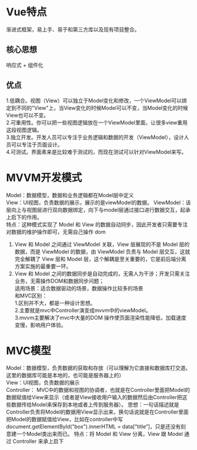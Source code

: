 # Vue特点  
渐进式框架，易上手、易于和第三方库以及现有项目整合。  
## 核心思想
响应式 + 组件化  
## 优点
1.低耦合。视图（View）可以独立于Model变化和修改，一个ViewModel可以绑定到不同的"View"上，当View变化的时候Model可以不变，当Model变化的时候View也可以不变。  
2.可重用性。你可以把一些视图逻辑放在一个ViewModel里面，让很多view重用这段视图逻辑。  
3.独立开发。开发人员可以专注于业务逻辑和数据的开发（ViewModel），设计人员可以专注于页面设计。  
4.可测试。界面素来是比较难于测试的，而现在测试可以针对ViewModel来写。  

# MVVM开发模式
Model：数据模型，数据和业务逻辑都在Model层中定义  
View：UI视图，负责数据的展示，展示的是viewModel的数据。
ViewModel：该层向上与视图层进行双向数据绑定，向下与model层通过接口进行数据交互，起承上启下的作用。  
特点：这种模式实现了 Model 和 View 的数据自动同步，因此开发者只需要专注对数据的维护操作即可，无需自己操作 dom
1. View 和 Model 之间通过 ViewModel 关联，View 层展现的不是 Model 层的数据，而是 ViewModel 的数据，由 ViewModel 负责与 Model 层交互，这就完全解耦了 View 层和 Model 层，这个解耦是至关重要的，它是前后端分离方案实施的最重要一环。  
2. View 和 Model 之间的数据同步是自动完成的，无需人为干涉；开发只需关注业务，无需操作DOM和数据同步问题；  
适用场景：适合数据驱动的场景，数据操作比较多的场景  
和MVC区别：  
1.区别并不大，都是一种设计思想。  
2.主要就是mvc中Controller演变成mvvm中的viewModel。  
3.mvvm主要解决了mvc中大量的DOM 操作使页面渲染性能降低，加载速度变慢，影响用户体验。  

# MVC模型
Model：数据模型，负责数据的获取和存放（可以理解为它直接和数据库打交道。这里的数据库可能是本地的，也可能是服务器上的）  
View：UI视图，负责数据的展示  
Controller： MVC中的数据和视图的协调者，也就是在Controller里面把Model的数据赋值给View来显示（或者是View接收用户输入的数据然后由Controller把这些数据传给Model来保存到本地或者上传到服务器）。
思想：一句话描述就是Controller负责将Model的数据用View显示出来，换句话说就是在Controller里面把Model的数据赋值给View，比如在controller中写document.getElementById("box").innerHTML = data[”title”]，只是还没有刻意建一个Model类出来而已。
特点：将 Model 和 View 分离，View 跟 Model 通过 Controller 来承上启下